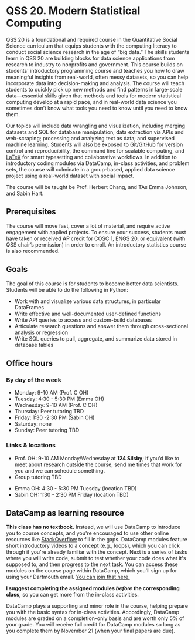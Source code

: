 # QSS 20. Modern Statistical Computing 

QSS 20 is a foundational and required course in the Quantitative Social Science curriculum that equips students with the computing literacy to conduct social science research in the age of “big data.” The skills students learn in QSS 20 are building blocks for data science applications from research to industry to nonprofits and government. This course builds on students' introductory programming course and teaches you how to draw meaningful insights from real-world, often messy datasets, so you can help incorporate data into decision-making and analysis. The course will teach students to quickly pick up new methods and find patterns in large-scale data—essential skills given that methods and tools for modern statistical computing develop at a rapid pace, and in real-world data science you sometimes don’t know what tools you need to know until you need to know them. 

Our topics will include data wrangling and visualization, including merging datasets and SQL for database manipulation; data extraction via APIs and web-scraping; processing and analyzing text as data; and supervised machine learning. Students will also be exposed to [Git/GitHub](https://product.hubspot.com/blog/git-and-github-tutorial-for-beginners) for version control and reproducibility, the command line for scalable computing, and [LaTeX](https://www.overleaf.com/learn/latex/Learn_LaTeX_in_30_minutes) for smart typesetting and collaborative workflows. In addition to introductory coding modules via DataCamp, in-class activities, and problem sets, the course will culminate in a group-based, applied data science project using a real-world dataset with social impact.

The course will be taught be Prof. Herbert Chang, and TAs Emma Johnson, and Sabin Hart.


## Prerequisites 

The course will move fast, cover a lot of material, and require active engagement with applied projects. To ensure your success, students must have taken or received AP credit for COSC 1, ENGS 20, or equivalent (with QSS chair’s permission) in order to enroll. An introductory statistics course is also recommended.


## Goals

The goal of this course is for students to become better data scientists. Students will be able to do the following in Python:

* Work with and visualize various data structures, in particular DataFrames
* Write effective and well-documented user-defined functions
* Write API queries to access and custom-build databases
* Articulate research questions and answer them through cross-sectional analysis or regression
* Write SQL queries to pull, aggregate, and summarize data stored in database tables


## Office hours

### By day of the week

* Monday: 9-10 AM (Prof. C OH)
* Tuesday: 4:30 - 5:30 PM (Emma OH)
* Wednesday: 9-10 AM (Prof. C OH)
* Thursday: Peer tutoring TBD
* Friday: 1:30 -2:30 PM (Sabin OH)
* Saturday: none
* Sunday: Peer tutoring TBD


### Links & locations

* Prof. OH: 9-10 AM Monday/Wednesday at **124 Silsby**; if you'd like to meet about research outside the course, send me times that work for you and we can schedule something.
* Group tutoring TBD
<!-- with Eleanor Sullivan: [sign up here](https://grouptutoring.dartmouth.edu/terms/23W/groups/12210); 7-8 PM Monday in Reed 101, 9-10 PM Thursday in Baker 370, 8-9 PM Sunday in Dart 002; [Zoom as an alternate](https://dartmouth.zoom.us/j/96707419408?pwd=SzJPYVQ1M0RRZmUzWWpJMzFZWXdHdz09). Tutoring begins in the second week of the quarter. -->
* Emma OH: 4:30  - 5:30 PM Tuesday (location TBD)
* Sabin OH: 1:30 - 2:30 PM Friday (location TBD)


## DataCamp as learning resource

**This class has no textbook.** Instead, we will use DataCamp to introduce you to course concepts, and you're encouraged to use other online resources like [StackOverflow](https://stackoverflow.com/) to fill in the gaps. DataCamp modules feature short introductory videos to a concept (e.g., loops), which you can click through if you're already familiar with the concept. Next is a series of tasks where you will write code, submit to test whether your code does what it's supposed to, and then progress to the next task. You can access these modules on the course page within DataCamp, which you'll sign up for using your Dartmouth email. [You can join that here.](https://www.datacamp.com/groups/shared_links/434e7826f38af70536acc1d3bf83fe921babc9c35b966195cf577468505c0473) 

**I suggest completing the assigned modules *before* the corresponding class,** so you can get more from the in-class activities.

DataCamp plays a supporting and minor role in the course, helping prepare you with the basic syntax for in-class activities. Accordingly, DataCamp modules are graded on a completion-only basis and are worth only 5% of your grade. You will receive full credit for DataCamp modules so long as you complete them by November 21 (when your final papers are due). 

<!-- **Any DataCamp modules listed as being due March 30 are not required.** These are optional extra practice with the course tools and concepts to support your learning—especially those of you new to Python. You will have access to these modules (for free) until March 30, after which point only DataCamp subscribers can access them.  -->
